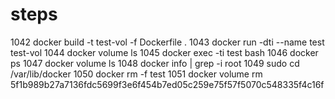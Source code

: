 # steps
1042  docker build -t test-vol -f Dockerfile .
 1043  docker run -dti --name test test-vol
 1044  docker volume ls
 1045  docker exec -ti test bash
 1046  docker ps
 1047  docker volume ls
 1048  docker info | grep -i root
 1049  sudo cd /var/lib/docker
 1050  docker rm -f test
 1051  docker volume rm 5f1b989b27a7136fdc5699f3e6f454b7ed05c259e75f57f5070c548335f4c16f